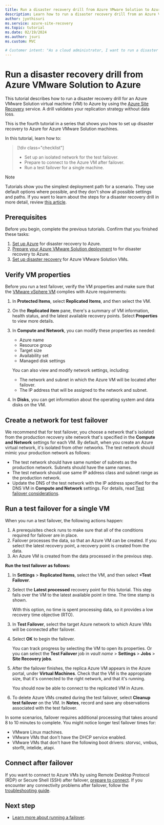 ```yaml
---
title: Run a disaster recovery drill from Azure VMware Solution to Azure by using Azure Site Recovery 
description: Learn how to run a disaster recovery drill from an Azure VMware Solution private cloud to Azure, by using Azure Site Recovery.
author: jyothisuri
ms.service: azure-site-recovery
ms.topic: tutorial
ms.date: 02/19/2024
ms.author: jsuri
ms.custom: MVC

# Customer intent: "As a cloud administrator, I want to run a disaster recovery drill from Azure VMware Solution to Azure, so that I can validate my replication strategy and ensure system resilience without data loss."
---
```

# Run a disaster recovery drill from Azure VMware Solution to Azure

This tutorial describes how to run a disaster recovery drill for an Azure VMware Solution virtual machine (VM) to Azure by using the [Azure Site Recovery](site-recovery-overview.md) service. A drill validates your replication strategy without data loss.

This is the fourth tutorial in a series that shows you how to set up disaster recovery to Azure for Azure VMware Solution machines.

In this tutorial, learn how to:

> [!div class="checklist"]
>
> * Set up an isolated network for the test failover.
> * Prepare to connect to the Azure VM after failover.
> * Run a test failover for a single machine.

> [!NOTE]
> Tutorials show you the simplest deployment path for a scenario. They use default options where possible, and they don't show all possible settings and paths. If you want to learn about the steps for a disaster recovery drill in more detail, review [this article](site-recovery-test-failover-to-azure.md).

## Prerequisites

Before you begin, complete the previous tutorials. Confirm that you finished these tasks:

1. [Set up Azure](avs-tutorial-prepare-azure.md) for disaster recovery to Azure.
2. [Prepare your Azure VMware Solution deployment](avs-tutorial-prepare-avs.md) to  for disaster recovery to Azure.
3. [Set up disaster recovery](avs-tutorial-replication.md) for Azure VMware Solution VMs.

## Verify VM properties

Before you run a test failover, verify the VM properties and make sure that the [VMware vSphere VM](vmware-physical-azure-support-matrix.md#replicated-machines) complies with Azure requirements:

1. In **Protected Items**, select **Replicated Items**, and then select the VM.
2. On the **Replicated item** pane, there's a summary of VM information, health status, and the latest available recovery points. Select **Properties** to view more details.
3. In **Compute and Network**, you can modify these properties as needed:

   * Azure name
   * Resource group
   * Target size
   * Availability set
   * Managed disk settings

   You can also view and modify network settings, including:

   * The network and subnet in which the Azure VM will be located after failover.
   * The IP address that will be assigned to the network and subnet.

4. In **Disks**, you can get information about the operating system and data disks on the VM.

## Create a network for test failover

We recommend that for test failover, you choose a network that's isolated from the production recovery site network that's specified in the **Compute and Network** settings for each VM. By default, when you create an Azure virtual network, it's isolated from other networks. The test network should mimic your production network as follows:

* The test network should have same number of subnets as the production network. Subnets should have the same names.
* The test network should use same IP address class and subnet range as the production network.
* Update the DNS of the test network with the IP address specified for the DNS VM in **Compute and Network** settings. For details, read [Test failover considerations](site-recovery-active-directory.md#test-failover-considerations).

## Run a test failover for a single VM

When you run a test failover, the following actions happen:

1. A prerequisites check runs to make sure that all of the conditions required for failover are in place.
2. Failover processes the data, so that an Azure VM can be created. If you select the latest recovery point, a recovery point is created from the data.
3. An Azure VM is created from the data processed in the previous step.

**Run the test failover as follows:**

1. In **Settings** > **Replicated Items**, select the VM, and then select **+Test Failover**.
2. Select the **Latest processed** recovery point for this tutorial. This step fails over the VM to the latest available point in time. The time stamp is shown.

   With this option, no time is spent processing data, so it provides a low recovery time objective (RTO).
3. In **Test Failover**, select the target Azure network to which Azure VMs will be connected after failover.
4. Select **OK** to begin the failover.

   You can track progress by selecting the VM to open its properties. Or you can select the **Test Failover** job in *vault name* > **Settings** > **Jobs** > **Site Recovery jobs**.
5. After the failover finishes, the replica Azure VM appears in the Azure portal, under **Virtual Machines**. Check that the VM is the appropriate size, that it's connected to the right network, and that it's running.

   You should now be able to connect to the replicated VM in Azure.
6. To delete Azure VMs created during the test failover, select **Cleanup test failover** on the VM. In **Notes**, record and save any observations associated with the test failover.

In some scenarios, failover requires additional processing that takes around 8 to 10 minutes to complete. You might notice longer test failover times for:

* VMware Linux machines.
* VMware VMs that don't have the DHCP service enabled.
* VMware VMs that don't have the following boot drivers: storvsc, vmbus, storflt, intelide, atapi.

## Connect after failover

If you want to connect to Azure VMs by using Remote Desktop Protocol (RDP) or Secure Shell (SSH) after failover, [prepare to connect](site-recovery-test-failover-to-azure.md#prepare-to-connect-to-azure-vms-after-failover). If you encounter any connectivity problems after failover, follow the [troubleshooting guide](site-recovery-failover-to-azure-troubleshoot.md).

## Next step

- [Learn more about running a failover](avs-tutorial-failover.md).

